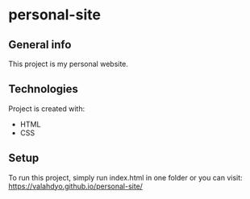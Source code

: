 # personal-site

## General info
This project is my personal website.
	
## Technologies
Project is created with:
* HTML
* CSS
	
## Setup
To run this project, simply run index.html in one folder or you can visit: https://valahdyo.github.io/personal-site/

